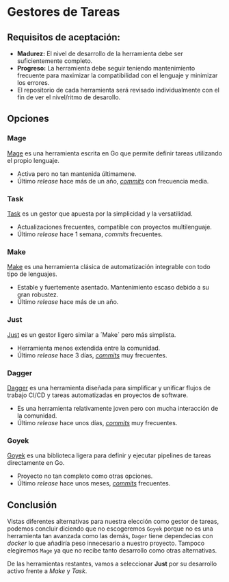 # Gestores de Tareas
## Requisitos de aceptación:

- **Madurez:** El nivel de desarrollo de la herramienta debe ser suficientemente completo.
- **Progreso:** La herramienta debe seguir teniendo mantenimiento frecuente para maximizar la compatibilidad con el lenguaje y minimizar los errores.
- El repositorio de cada herramienta será revisado individualmente con el fin de ver el nivel/ritmo de desarollo.

## Opciones
### Mage
[Mage](https://magefile.org/) es una herramienta escrita en Go que permite definir tareas utilizando el propio lenguaje.

- Activa pero no tan mantenida últimamene.
- Último *release* hace más de un año, [*commits*](https://github.com/magefile/mage) con frecuencia media.

### Task
[Task](https://taskfile.dev/) es un gestor que apuesta por la simplicidad y la versatilidad.

- Actualizaciones frecuentes, compatible con proyectos multilenguaje.
- Último *release* hace 1 semana, *commits* frecuentes.

### Make

[Make](https://www.gnu.org/software/make/) es una herramienta clásica de automatización integrable con todo tipo de lenguajes.

- Estable y fuertemente asentado. Mantenimiento escaso debido a su gran robustez.
- Último *release* hace más de un año.

### Just
[Just](https://just.systems/) es un gestor ligero similar a ´Make´ pero más simplista.

- Herramienta menos extendida entre la comunidad.
- Último *release* hace 3 días, [*commits*](https://github.com/casey/just) muy frecuentes.

### Dagger
[Dagger](https://dagger.io/) es una herramienta diseñada para simplificar y unificar flujos de trabajo CI/CD y tareas automatizadas en proyectos de software.

- Es una herramienta relativamente joven pero con mucha interacción de la comunidad.
- Último *release* hace unos días, [*commits*](https://github.com/dagger/dagger) muy frecuentes.

### Goyek
[Goyek](https://github.com/goyek/goyek) es una biblioteca ligera para definir y ejecutar pipelines de tareas directamente en Go.

- Proyecto no tan completo como otras opciones.
- Último *release* hace unos meses, [*commits*](https://github.com/goyek/goyek) frecuentes.

## Conclusión
Vistas diferentes alternativas para nuestra elección como gestor de tareas, podemos concluir diciendo que no escogeremos `Goyek` porque no es una herramienta tan avanzada como las demás, `Dager` tiene dependecias con *docker* lo que añadiría peso innecesario a nuestro proyecto. Tampoco elegiremos `Mage` ya que no recibe tanto desarrollo como otras alternativas.

De las herramientas restantes, vamos a seleccionar **Just** por su desarrollo activo frente a *Make* y *Task*.
